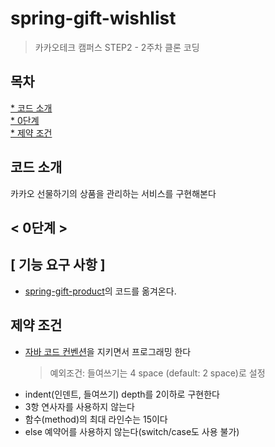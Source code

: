 # spring-gift-wishlist
> 카카오테크 캠퍼스 STEP2 - 2주차 클론 코딩

## 목차
[* 코드 소개](#코드-소개)<br>
[* 0단계](#-0단계-)<br>
[* 제약 조건](#제약-조건)<br>

## 코드 소개
카카오 선물하기의 상품을 관리하는 서비스를 구현해본다

## < 0단계 >
## [ 기능 요구 사항 ]
- [spring-gift-product](https://github.com/chris0825/spring-gift-product.git)의 코드를 옮겨온다.

## 제약 조건
- [자바 코드 컨벤션](https://google.github.io/styleguide/javaguide.html)을 지키면서 프로그래밍 한다
  >예외조건: 들여쓰기는 4 space (default: 2 space)로 설정
- indent(인덴트, 들여쓰기) depth를 2이하로 구현한다
- 3항 연사자를 사용하지 않는다
- 함수(method)의 최대 라인수는 15이다
- else 예약어를 사용하지 않는다(switch/case도 사용 불가)